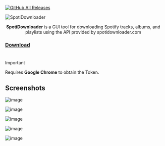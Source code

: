 [![GitHub All Releases](https://img.shields.io/github/downloads/afkarxyz/SpotifyDown-GUI/total?style=for-the-badge)](https://github.com/afkarxyz/SpotifyDown-GUI/releases)

![SpotiDownloader](https://github.com/user-attachments/assets/351a0205-8ffa-428c-9d6b-8755078eb69f)

<div align="center">
<b>SpotiDownloader</b> is a GUI tool for downloading Spotify tracks, albums, and playlists using the API provided by spotidownloader.com
</div>

### [Download](https://github.com/afkarxyz/SpotiDownloader/releases/download/v3.1/SpotiDownloader.exe)

#

> [!Important]
> Requires **Google Chrome** to obtain the Token.

## Screenshots

![image](https://github.com/user-attachments/assets/5f479f30-ee69-430a-83b7-018f23900389)

![image](https://github.com/user-attachments/assets/d03cf559-3a4e-440d-8742-ba1c2d8b305d)

![image](https://github.com/user-attachments/assets/9f015459-8609-49aa-835c-c87035be9aba)

![image](https://github.com/user-attachments/assets/07247a0e-cc28-49a3-95aa-833063c2037d)

![image](https://github.com/user-attachments/assets/8d74c4fe-809f-493b-a19f-062fcf8a6984)
